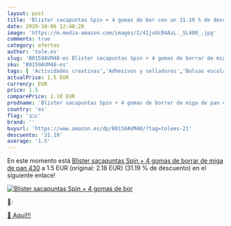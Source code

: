 ```yaml
---
layout: post
title: 'Blister sacapuntas Spin + 4 gomas de bor con un 31.19 % de descuento'
date: 2020-10-06 12:48:28
image: 'https://m.media-amazon.com/images/I/41jvUcB4AiL._SL400_.jpg'
comments: true
category: ofertas
author: 'tole.es'
slug: 'B0159AVM48-es Blister sacapuntas Spin + 4 gomas de borrar de miga de pan...'
sku: 'B0159AVM48-es'
tags: [ 'Actividades creativas','Adhesivos y selladores','Bolsas escolares','Bricolaje y herramientas','Cuchillos de cocina','Equipaje','Ferretería','Hogar y cocina','Juegos de cuchillos de cocina','Juguetes','Juguetes y juegos','Lápices de colores para niños','Material de escritura y dibujo para niños','Mochilas, estuches y sets escolares','Pegamentos instantáneos','Utensilios de cocina','borrar','de','gomas', ]
actualPrice: 1.5 EUR
currency: EUR
price: 1.5
comparePrice: 2.18 EUR
prodname: 'Blister sacapuntas Spin + 4 gomas de borrar de miga de pan 430'
country: 'es'
flag: '🇪🇸'
brand: ''
buyurl: 'https://www.amazon.es/dp/B0159AVM48/?tag=tolees-21'
descuento: '31.19'
average: '1.5'
---
```


En este momento está [Blister sacapuntas Spin + 4 gomas de borrar de miga de pan 430](https://www.amazon.es/dp/B0159AVM48/?tag=tolees-21) a 1.5 EUR (original: 2.18 EUR) (31.19 %  de descuento) en el siguiente enlace!

[![Blister sacapuntas Spin + 4 gomas de bor](https://m.media-amazon.com/images/I/41jvUcB4AiL._SL400_.jpg)](https://www.amazon.es/dp/B0159AVM48/?tag=tolees-21)

🔎:


[🛒 Aquí!!!](https://www.amazon.es/dp/B0159AVM48/?tag=tolees-21)
